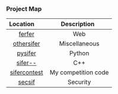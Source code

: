 ### Project Map

| Location         | Description                                                                          |
|:----------------:|:------------------------------------------------------------------------------------:|
| [ferfer](https://github.com/Surufel/Personal/tree/master/3.ferfer)               | Web                  |
| [othersifer](https://github.com/Surufel/Personal/tree/master/4.othersifer)       | Miscellaneous        |
| [pysifer](https://github.com/Surufel/Personal/tree/master/1.pysifer)             | Python               |
| [sifer--](https://github.com/Surufel/Personal/tree/master/0.sifer--)             | C++                  |
| [sifercontest](https://github.com/Surufel/Personal/tree/master/2.sifercontest)   | My competition code  |
| [secsif](https://github.com/Surufel/Personal/tree/master/5.secsif)               | Security             |
